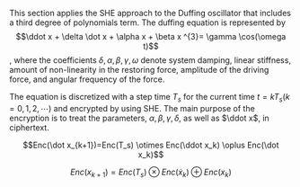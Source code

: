 This section applies the SHE approach to the Duffing oscillator that includes a third degree of polynomials term. The duffing equation is represented by
$$\ddot x + \delta \dot x + \alpha x + \beta x ^{3}= \gamma \cos(\omega t)$$, where the coefficients $\delta, \alpha, \beta, \gamma, \omega$  denote system
damping, linear stiffness, amount of non-linearity in the restoring force, amplitude of the driving force, and angular frequency of the force. 

The equation is discretized with a step time $T_s$ for the current time $t=k T_s (k=0,1,2,\cdots$) and encrypted by using SHE. The main purpose of the encryption is to treat the parameters, $\alpha, \beta, \gamma, \delta$, as well as $\ddot x$, in ciphertext. 

$$Enc(\dot x_{k+1})=Enc(T_s) \otimes Enc(\ddot x_k) \oplus Enc(\dot x_k)$$

$$Enc(x_{k+1})=Enc(T_s) \otimes Enc(\dot x_k) \oplus Enc(x_k)$$

